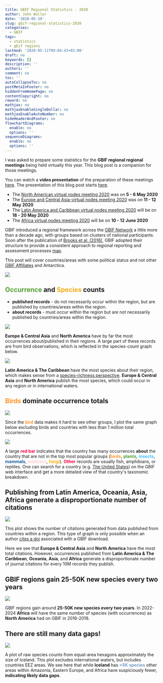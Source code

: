 ```yaml
---
title: GBIF Regional Statistics - 2020
author: John Waller
date: '2020-05-19'
slug: gbif-regional-statistics-2020
categories:
  - GBIF
tags:
  - statistics
  - gbif regions
lastmod: '2020-05-11T09:04:43+02:00'
draft: no
keywords: []
description: ''
authors: ''
comment: no
toc: ''
autoCollapseToc: no
postMetaInFooter: no
hiddenFromHomePage: no
contentCopyright: no
reward: no
mathjax: no
mathjaxEnableSingleDollar: no
mathjaxEnableAutoNumber: no
hideHeaderAndFooter: no
flowchartDiagrams:
  enable: no
  options: ''
sequenceDiagrams:
  enable: no
  options: ''
---
```


I was asked to prepare some statistics for the **GBIF regional regional meetings** being held virtually this year. This blog post is a companion for those meetings.  

You can watch a **video presentation** of the preparation of these meetings [here](https://vimeo.com/413657346). The presentation of this blog post starts [here](https://vimeo.com/413657346#t=23m39s).

* The [North American virtual nodes meeting 2020](
https://www.gbif.org/event/5iluOArQeYT29U402zDrwi/north-american-virtual-nodes-meeting-2020) was on **5 - 6 May 2020**
* The [Europe and Central Asia-virtual nodes meeting 2020](https://www.gbif.org/event/513CFo2fc5hhww0ci9NF5z/europe-and-central-asia-virtual-nodes-meeting-2020) was on **11 - 12 May 2020**
* The [Latin America and Caribbean virtual nodes meeting 2020](https://www.gbif.org/event/3CRkTIGOTe3qfVr3FUvjJF/latin-america-and-caribbean-virtual-nodes-meeting-2020) will be on **18 - 20 May 2020**
* The [Africa virtual nodes meeting 2020](https://www.gbif.org/event/2YqTOjAAVFLwlnGZLrujYW/africa-virtual-nodes-meeting-2020) will be on **10 - 12 June 2020**

GBIF introduced a regional framework across the [GBIF Network](https://www.gbif.org/the-gbif-network) a little more than a decade ago, with groups based on clusters of national participants. Soon after the publication of [Brooks et al. (2016)](https://www.nature.com/articles/sdata20167), GBIF adopted their structure to provide a consistent approach to regional reporting and assessment processes [map](https://www.nature.com/articles/sdata20167/figures/1).

This post will cover countries/areas with some political status and not other [GBIF Affiliates]( https://www.gbif.org/the-gbif-network/gbif-affiliates) and Antarctica.

<!--more-->

![](/post/2020-05-11-gbif-regional-statistics-2020_files/gbif_region_map.svg)

## <span style="color:#509E2F"><b>Occurrence</b></span> and <span style="color:#F1AD16"><b>Species</b></span> counts

* **published records** - do not necessarily occur within the region, but are published by  countries/areas within the region. 
* **about records** - must occur within the region but are not necessarily published by countries/areas within the region.  


![](/post/2020-05-11-gbif-regional-statistics-2020_files/gbif_regions_occ_count.svg)

**Europe & Central Asia** and **North America** have by far the most occurrences about/published in their regions. A large part of these records are from bird observations, which is reflected in the species-count graph below.  

![](/post/2020-05-11-gbif-regional-statistics-2020_files/gbif_regions_num_species.svg)

**Latin America & The Caribbean** have the most species about their region, which makes sense from a [species-richness perspective](https://explorer.naturemap.earth/map). **Europe & Central Asia** and **North America** publish the most species, which could occur in any region or in international waters.   

## <span style="color:#FF9326"><b>Birds</b></span> dominate occurrence totals

![](/post/2020-05-11-gbif-regional-statistics-2020_files/facet_stacked_num_of_occ_Global_nobirds_FALSE.svg)

Since the <span style="color:#FF9326"><b>bird</b></span> data makes it hard to see other groups, I plot the same graph below excluding birds and countries with less than 1 million total occurrences. 

![](/post/2020-05-11-gbif-regional-statistics-2020_files/facet_stacked_num_of_occ_Global_nobirds_TRUE.svg)

A large <span style="color:#FF0040"><b>red bar</b></span> indicates that the country has many occurrences **about** the country that are not in the top most popular groups (<span style="color:#FF9326"><b>birds</b></span>, <span style="color:#509E2F"><b>plants</b></span>, <span style="color:#40BFFF"><b>insects</b></span>, <span style="color:#175CA1"><b>mammals</b></span>, <span style="color:#FFCCCC"><b>molluscs</b></span>, <span style="color:#FDAF02"><b>fungi</b></span>). <span style="color:#FF0040"><b>Other</b></span> records are usually fish, amphibians, or reptiles. One can search for a country (e.g. [The United States](https://www.gbif.org/occurrence/taxonomy?country=US)) on the GBIF web interface and get a more detailed view of that country's taxonomic breakdown.   

## Publishing from Latin America, Oceania, Asia, Africa generate a disproportionate number of citations

![](/post/2020-05-11-gbif-regional-statistics-2020_files/data_use.svg)

This plot shows the number of citations generated from data published from countries within a region. This type of graph is only possible when an author [cites a doi](https://www.gbif.org/literature-tracking) associated with a GBIF download.  

Here we see that **Europe & Central Asia** and **North America** have the most total citations. However, occurrences published from **Latin America & The Caribbean**, **Oceania**, **Asia**, and **Africa** generate a disproportionate number of journal citations for every 10M records they publish. 

## GBIF regions gain 25-50K new species every two years

![](/post/2020-05-11-gbif-regional-statistics-2020_files/timeseries_num_species.svg)

GBIF regions gain around **25-50K new species every two years**. In 2022-2024 **Africa** will have the same number of species (with occurrences) as **North America** had on GBIF in 2016-2018. 

## There are still many data gaps!

![](/post/2020-05-11-gbif-regional-statistics-2020_files/global_num_species.svg)

A plot of raw species counts from equal-area hexagons approximately the size of Iceland. This plot excludes international waters, but includes countries EEZ areas. We see here that while **Iceland** has <span style="color:#749DC7"><b>>5K species</b></span> other areas within Amazonia, Eastern Europe, and Africa have suspiciously fewer, **indicating likely data gaps**.